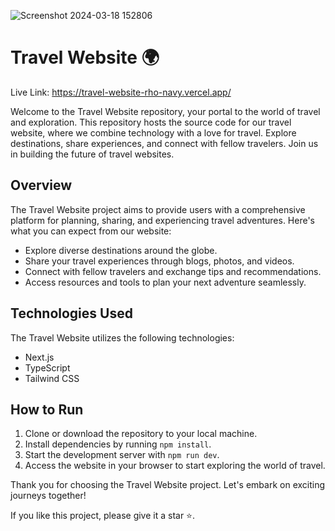 ![Screenshot 2024-03-18 152806](https://github.com/chroll0/Travel-Website/assets/89222386/9f89e57b-dd3a-4ce8-bb0c-c427731543dc)

# Travel Website 🌍

Live Link: https://travel-website-rho-navy.vercel.app/

Welcome to the Travel Website repository, your portal to the world of travel and exploration. This repository hosts the source code for our travel website, where we combine technology with a love for travel. Explore destinations, share experiences, and connect with fellow travelers. Join us in building the future of travel websites.

## Overview

The Travel Website project aims to provide users with a comprehensive platform for planning, sharing, and experiencing travel adventures. Here's what you can expect from our website:

- Explore diverse destinations around the globe.
- Share your travel experiences through blogs, photos, and videos.
- Connect with fellow travelers and exchange tips and recommendations.
- Access resources and tools to plan your next adventure seamlessly.

## Technologies Used

The Travel Website utilizes the following technologies:

- Next.js
- TypeScript
- Tailwind CSS

## How to Run

1. Clone or download the repository to your local machine.
2. Install dependencies by running `npm install`.
3. Start the development server with `npm run dev`.
4. Access the website in your browser to start exploring the world of travel.


Thank you for choosing the Travel Website project. Let's embark on exciting journeys together! 

If you like this project, please give it a star ⭐.
